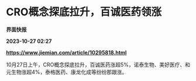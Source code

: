# CRO概念探底拉升，百诚医药领涨
**界面快报**

**2023-10-27 02:27**

**https://www.jiemian.com/article/10295818.html**

10月27日上午，CRO概念探底拉升，百诚医药涨超5%，诺泰生物、美好医疗、和元生物涨超4%，泰格医药、康龙化成等纷纷那跟涨。